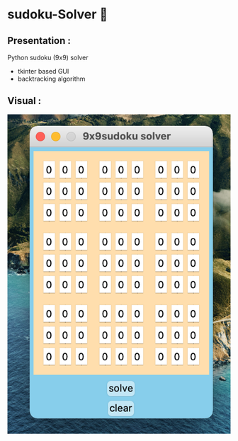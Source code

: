 # sudoku-Solver 🔢

## Presentation :
Python sudoku (9x9) solver 
- tkinter based GUI 
- backtracking algorithm

## Visual :
![Visuel](sudoku_solver_visuel.png)
